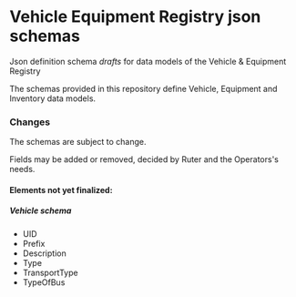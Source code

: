 # Vehicle Equipment Registry json schemas

Json definition schema *drafts* for data models of the Vehicle &amp; Equipment Registry

The schemas provided in this repository define Vehicle, Equipment and Inventory data models.

### Changes
The schemas are subject to change.

Fields may be added or removed, decided by Ruter and the Operators's needs.

#### Elements not yet finalized:

##### Vehicle schema
  * UID
  * Prefix
  * Description
  * Type
  * TransportType
  * TypeOfBus
